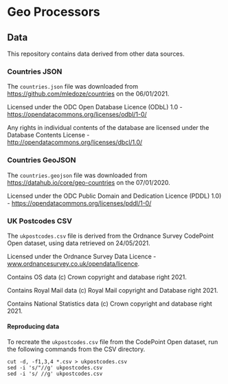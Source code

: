 # Geo Processors

## Data

This repository contains data derived from other data sources.

### Countries JSON

The `countries.json` file was downloaded from https://github.com/mledoze/countries on the 06/01/2021.

Licensed under the ODC Open Database Licence (ODbL) 1.0 - https://opendatacommons.org/licenses/odbl/1-0/

Any rights in individual contents of the database are licensed under the Database Contents License - http://opendatacommons.org/licenses/dbcl/1.0/

### Countries GeoJSON

The `countries.geojson` file was downloaded from https://datahub.io/core/geo-countries on the 07/01/2020.

Licensed under the ODC Public Domain and Dedication Licence (PDDL) 1.0) - https://opendatacommons.org/licenses/pddl/1-0/

### UK Postcodes CSV

The `ukpostcodes.csv` file is derived from the Ordnance Survey CodePoint Open dataset, using data retrieved on 24/05/2021.

Licensed under the Ordnance Survey Data Licence -  www.ordnancesurvey.co.uk/opendata/licence.

Contains OS data (c) Crown copyright and database right 2021.

Contains Royal Mail data (c) Royal Mail copyright and Database right 2021.

Contains National Statistics data (c) Crown copyright and database right 2021.

#### Reproducing data

To recreate the `ukpostcodes.csv` file from the CodePoint Open dataset, run the following commands from the CSV directory.

    cut -d, -f1,3,4 *.csv > ukpostcodes.csv
    sed -i 's/"//g' ukpostcodes.csv
    sed -i 's/ //g' ukpostcodes.csv
